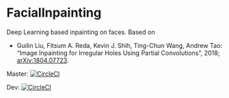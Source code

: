 # FacialInpainting
Deep Learning based inpainting on faces. 
Based on <ul>
<li>
Guilin Liu, Fitsum A. Reda, Kevin J. Shih, Ting-Chun Wang, Andrew Tao: “Image Inpainting for Irregular Holes Using Partial Convolutions”, 2018; <a href='http://arxiv.org/abs/1804.07723'>arXiv:1804.07723</a>.
</li>
</ul>

Master: [![CircleCI](https://circleci.com/gh/b4shy/FacialInpainting/tree/master.svg?style=svg&circle-token=3ab0a90eab4df7d8dd1189a5205dc75de8a5fed1)](https://circleci.com/gh/b4shy/FacialInpainting/tree/master)

Dev: [![CircleCI](https://circleci.com/gh/b4shy/FacialInpainting/tree/dev.svg?style=svg&circle-token=3ab0a90eab4df7d8dd1189a5205dc75de8a5fed1)](https://circleci.com/gh/b4shy/FacialInpainting/tree/dev)
